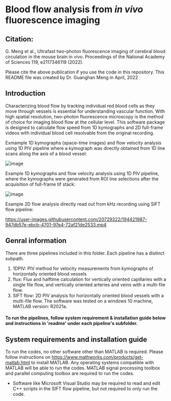 # Blood flow analysis from _in vivo_ fluorescence imaging

## Citation:  
G. Meng et al., Ultrafast two-photon fluorescence imaging of cerebral blood circulation in the mouse brain in vivo. 
Proceedings of the National Academy of Sciences 119, e2117346119 (2022).

Please cite the above publication if you use the code in this repository. This README file was created by Dr. Guanghan Meng in April, 2022

## Introduction 
Characterizing blood flow by tracking individual red blood cells as they move through vessels is essential for understanding vascular function. With high spatial resolution, two-photon fluorescence microscopy is the method of choice for imaging blood flow at the cellular level. This software package is designed to calculate flow speed from 1D kymographs and 2D full-frame videos with individual blood cell resolvable from the original recording. 

Exmample 1D kymographs (space-time images) and flow velocity analysis using 1D PIV pipeline where a kymograph was directly obtained from 1D line scans along the axis of a blood vessel: 

![image](https://user-images.githubusercontent.com/20729322/194419400-4b90b092-05f6-4b31-980d-42b18771f6ea.png)

Example 1D kymographs and flow velocity analysis using 1D PIV pipeline, where the kymographs were generated from ROI line selections after the acquisition of full-frame tif stack: 

![image](https://user-images.githubusercontent.com/20729322/194419638-5ed29fa5-be5e-493e-91fa-900d50b7211a.png)

Example 2D flow analysis directly read out from kHz recording using SIFT flow pipeline: 

https://user-images.githubusercontent.com/20729322/194421987-947db57e-ebcb-4701-97e4-72af21de2533.mp4




## Genral information
There are three pipelines included in this folder. Each pipeline has a distinct subpath. 
1. 1DPIV: PIV method for velocity measurements from kymographs of horizontally oriented blood vessels 
2. flux: Flux and halftime calculation for vertically oriented capillaries with a single file flow, and vertically oriented arteries and veins with a multi-file flow. 
3. SIFT flow: 2D PIV analysis for horizontally oriented blood vessels with a multi-file flow. 
The software was tested on a windows 10 machine, MATLAB version: R2021a. 
#### To run the pipelines, follow system requirement & installation guide below and instructions in 'readme' under each pipeline's subfolder. 

## System requirements and installation guide
To run the codes, no other software other than MATLAB is required. Please follow instructions on https://www.mathworks.com/products/get-matlab.html to install MATLAB. Any operating systems compatible with MATLAB will be able to run the codes. 
MATLAB signal processing toolbox and parallel computing toolbox are required to run the codes.
* Software like Microsoft Visual Studio may be required to read and edit C++ scripts in the SIFT flow pipeline, but not required to only run the code. 




